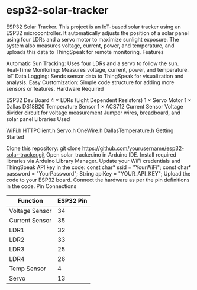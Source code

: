# esp32-solar-tracker
ESP32 Solar Tracker. This project is an IoT-based solar tracker using an ESP32 microcontroller. It automatically adjusts the position of a solar panel using four LDRs and a servo motor to maximize sunlight exposure. The system also measures voltage, current, power, and temperature, and uploads this data to ThingSpeak for remote monitoring.
Features

Automatic Sun Tracking: Uses four LDRs and a servo to follow the sun.
Real-Time Monitoring: Measures voltage, current, power, and temperature.
IoT Data Logging: Sends sensor data to ThingSpeak for visualization and analysis.
Easy Customization: Simple code structure for adding more sensors or features.
Hardware Required

ESP32 Dev Board
4 × LDRs (Light Dependent Resistors)
1 × Servo Motor
1 × Dallas DS18B20 Temperature Sensor
1 × ACS712 Current Sensor
Voltage divider circuit for voltage measurement
Jumper wires, breadboard, and solar panel
Libraries Used

WiFi.h
HTTPClient.h
Servo.h
OneWire.h
DallasTemperature.h
Getting Started

Clone this repository:
git clone https://github.com/yourusername/esp32-solar-tracker.git
Open solar_tracker.ino in Arduino IDE.
Install required libraries via Arduino Library Manager.
Update your WiFi credentials and ThingSpeak API key in the code:
const char* ssid = "YourWiFi";
const char* password = "YourPassword";
String apiKey = "YOUR_API_KEY";
Upload the code to your ESP32 board.
Connect the hardware as per the pin definitions in the code.
Pin Connections

| Function         | ESP32 Pin |
|------------------|-----------|
| Voltage Sensor   | 34        |
| Current Sensor   | 35        |
| LDR1             | 32        |
| LDR2             | 33        |
| LDR3             | 25        |
| LDR4             | 26        |
| Temp Sensor      | 4         |
| Servo            | 13        |
